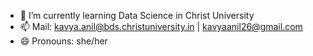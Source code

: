 

- 🌱 I’m currently learning Data Science in Christ University
- 📫 Mail: kavya.anil@bds.christuniversity.in | kavyaanil26@gmail.com
- 😄 Pronouns: she/her
